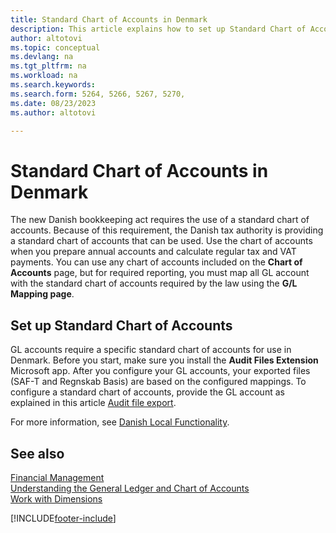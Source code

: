 ```yaml
---
title: Standard Chart of Accounts in Denmark
description: This article explains how to set up Standard Chart of Accounts in Denmark.
author: altotovi
ms.topic: conceptual
ms.devlang: na
ms.tgt_pltfrm: na
ms.workload: na
ms.search.keywords:
ms.search.form: 5264, 5266, 5267, 5270, 
ms.date: 08/23/2023
ms.author: altotovi

---
```


# Standard Chart of Accounts in Denmark 

The new Danish bookkeeping act requires the use of a standard chart of accounts. Because of this requirement, the Danish tax authority is providing a standard chart of accounts that can be used. Use the chart of accounts when you prepare annual accounts and calculate regular tax and VAT payments. You can use any chart of accounts included on the **Chart of Accounts** page, but for required reporting, you must map all GL account with the standard chart of accounts required by the law using the **G/L Mapping page**.    

## Set up Standard Chart of Accounts  

GL accounts require a specific standard chart of accounts for use in Denmark. Before you start, make sure you install the **Audit Files Extension** Microsoft app. After you configure your GL accounts, your exported files (SAF-T and Regnskab Basis) are based on the configured mappings. To configure a standard chart of accounts, provide the GL account as explained in this article [Audit file export](../../finance-how-to-export-audit-files.md).  

For more information, see [Danish Local Functionality](denmark-local-functionality.md). 

## See also
[Financial Management](finance.md)  
[Understanding the General Ledger and Chart of Accounts](finance-general-ledger.md)  
[Work with Dimensions](finance-dimensions.md)  


[!INCLUDE[footer-include](../../includes/footer-banner.md)]
